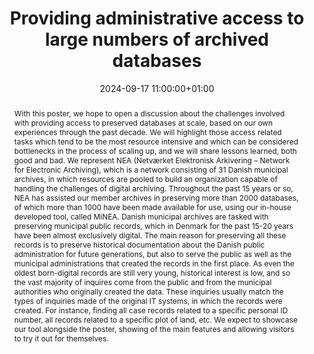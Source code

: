 ---
abstract: 'With this poster, we hope to open a discussion about the challenges involved
  with providing access to preserved databases at scale, based on our own experiences
  through the past decade. We will highlight those access related tasks which tend
  to be the most resource intensive and which can be considered bottlenecks in the
  process of scaling up, and we will share lessons learned, both good and bad.

  We represent NEA (Netværket Elektronisk Arkivering – Network for Electronic Archiving),
  which is a network consisting of 31 Danish municipal archives, in which resources
  are pooled to build an organization capable of handling the challenges of digital
  archiving. Throughout the past 15 years or so, NEA has assisted our member archives
  in preserving more than 2000 databases, of which more than 1000 have been made available
  for use, using our in-house developed tool, called MiNEA.

  Danish municipal archives are tasked with preserving municipal public records, which
  in Denmark for the past 15-20 years have been almost exclusively digital. The main
  reason for preserving all these records is to preserve historical documentation
  about the Danish public administration for future generations, but also to serve
  the public as well as the municipal administrations that created the records in
  the first place. As even the oldest born-digital records are still very young, historical
  interest is low, and so the vast majority of inquires come from the public and from
  the municipal authorities who originally created the data. These inquiries usually
  match the types of inquiries made of the original IT systems, in which the records
  were created. For instance, finding all case records related to a specific personal
  ID number, all records related to a specific plot of land, etc.

  We expect to showcase our tool alongside the poster, showing of the main features
  and allowing visitors to try it out for themselves.'
creators:
- Nikolaj Wolthers Andersen
date: 2024-09-17 11:00:00+01:00
document_url: https://doi.org/10.5281/zenodo.13649234
grand_parent: iPRES
institutions: []
keywords:
- managing access
- scaling up
landing_page_url: https://zenodo.org/records/13649234
language: eng
layout: publication
license: Creative Commons Zero (CC0-1.0)
notes_url: ''
parent: iPRES 2024
publication_type: poster
size: null
slides_url: ''
source_name: iPRES
stream_url: ''
title: Providing administrative access to large numbers of archived databases
year: 2024
---